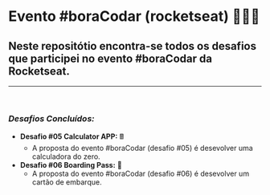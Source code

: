 # **Evento #boraCodar (rocketseat)** 🚀🚀🚀

## Neste repositótio encontra-se todos os desafios que participei no evento #boraCodar da Rocketseat.

---

<br>

### _Desafios Concluídos:_

- **Desafio #05 Calculator APP:** 🖩
  - A proposta do evento #boraCodar (desafio #05) é desevolver uma calculadora do zero.
- **Desafio #06 Boarding Pass:** 🛫
  - A proposta do evento #boraCodar (desafio #06) é desevolver um cartão de embarque.

